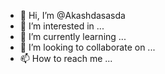 - 👋 Hi, I’m @Akashdasasda
- 👀 I’m interested in ...
- 🌱 I’m currently learning ...
- 💞️ I’m looking to collaborate on ...
- 📫 How to reach me ...

<!---
Akashdasasda/Akashdasasda is a ✨ special ✨ repository because its `README.md` (this file) appears on your GitHub profile.
You can click the Preview link to take a look at your changes.
--->

